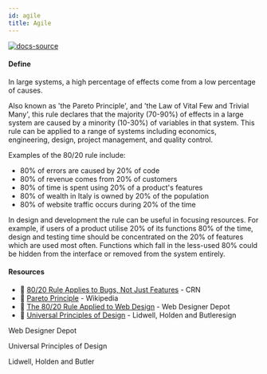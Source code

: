 ```yaml
---
id: agile
title: Agile
---
```


[![docs-source](https://img.shields.io/badge/SRC-UX%20Companion-blue)](https://www.uxcompanion.com/)

#### Define

In large systems, a high percentage of effects come from a low percentage of causes.

Also known as 'the Pareto Principle', and 'the Law of Vital Few and Trivial Many', this rule declares that the majority (70-90%) of effects in a large system are caused by a minority (10-30%) of variables in that system. This rule can be applied to a range of systems including economics, engineering, design, project management, and quality control.

Examples of the 80/20 rule include:

* 80% of errors are caused by 20% of code 
* 80% of revenue comes from 20% of customers
* 80% of time is spent using 20% of a product's features
* 80% of wealth in Italy is owned by 20% of the population
* 80% of website traffic occurs during 20% of the time

In design and development the rule can be useful in focusing resources. For example, if users of a product utilise 20% of its functions 80% of the time, design and testing time should be concentrated on the 20% of features which are used most often. Functions which fall in the less-used 80% could be hidden from the interface or removed from the system entirely.

#### Resources

* 📃 [80/20 Rule Applies to Bugs, Not Just Features](https://amanmittal.me) - CRN
* 📃 [Pareto Principle](https://amanmittal.me) - Wikipedia
* 📃 [The 80/20 Rule Applied to Web Design](https://amanmittal.me) - Web Designer Depot
* 📘 [Universal Principles of Design](https://amanmittal.me) - Lidwell, Holden and Butleresign

Web Designer Depot

Universal Principles of Design

Lidwell, Holden and Butler